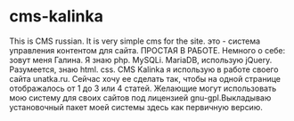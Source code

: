 # cms-kalinka
This is CMS russian. It is very simple cms for the site. это - система управления контентом для сайта. ПРОСТАЯ В РАБОТЕ. Немного о себе: зовут меня Галина. Я знаю php. MySQLi. MariaDB, использую jQuery. Разумеется, знаю html. css. CMS Kalinka я использую в работе своего сайта unatka.ru. Сейчас хочу ее сделать так, чтобы на одной странице отображалось от 1 до 3 или 4 статей. Желающие могут использовать мою систему для своих сайтов под лицензией gnu-gpl.Выкладываю установочный пакет моей системы здесь как первичную версию.
